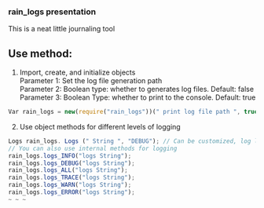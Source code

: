 ### rain_logs presentation

This is a neat little journaling tool

## Use method:
1. Import, create, and initialize objects <br />
Parameter 1: Set the log file generation path <br />
Parameter 2: Boolean type: whether to generates log files. Default: false <br />
Parameter 3: Boolean Type: whether to print to the console. Default: true

~~~js
Var rain_logs = new(require("rain_logs"))(" print log file path ", true, true);
~~~

2. Use object methods for different levels of logging
~~~js
Logs rain_logs. Logs (" String ", "DEBUG"); // Can be customized, log level, do not pass the second parameter, default no level
// You can also use internal methods for logging
rain_logs.logs_INFO("logs String");
rain_logs.logs_DEBUG("logs String");
rain_logs.logs_ALL("logs String");
rain_logs.logs_TRACE("logs String");
rain_logs.logs_WARN("logs String");
rain_logs.logs_ERROR("logs String");
~ ~ ~
